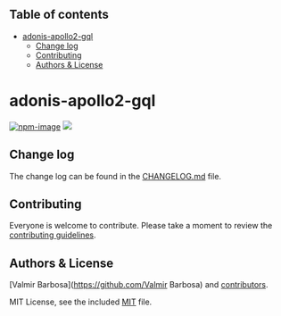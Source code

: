 <!-- START doctoc generated TOC please keep comment here to allow auto update -->
<!-- DON'T EDIT THIS SECTION, INSTEAD RE-RUN doctoc TO UPDATE -->
## Table of contents

- [adonis-apollo2-gql](#adonis-apollo2-gql)
  - [Change log](#change-log)
  - [Contributing](#contributing)
  - [Authors & License](#authors--license)

<!-- END doctoc generated TOC please keep comment here to allow auto update -->

# adonis-apollo2-gql

[![npm-image]][npm-url]
![](https://img.shields.io/badge/Typescript-294E80.svg?style=for-the-badge&logo=typescript)

## Change log

The change log can be found in the [CHANGELOG.md](CHANGELOG.md) file.

## Contributing

Everyone is welcome to contribute. Please take a moment to review the [contributing guidelines](CONTRIBUTING.md).

## Authors & License
[Valmir Barbosa](https://github.com/Valmir Barbosa) and [contributors](https://github.com/valmirphp/adonis-apollo2-gql/graphs/contributors).

MIT License, see the included [MIT](LICENSE.md) file.

[npm-image]: https://img.shields.io/npm/v/adonis-apollo2-gql.svg?style=for-the-badge&logo=npm
[npm-url]: https://npmjs.org/package/adonis-apollo2-gql "npm"
